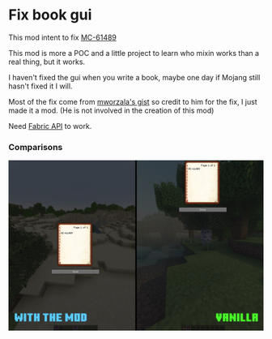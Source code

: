# Fix book gui
This mod intent to fix [MC-61489](https://bugs.mojang.com/projects/MC/issues/MC-61489)

This mod is more a POC and a little project to learn who mixin works than a real thing, but it works.

I haven't fixed the gui when you write a book, maybe one day if Mojang still hasn't fixed it I will.

Most of the fix come from [mworzala's gist](https://gist.github.com/mworzala/9a8d86803784c9c81aac77d9a7f9fb2b) so credit to him for the fix, I just made it a mod. (He is not involved in the creation of this mod)

Need [Fabric API](https://www.curseforge.com/minecraft/mc-mods/fabric-api) to work.

### Comparisons
<img alt="comparison with and without the mod" src="./diff.jpg">